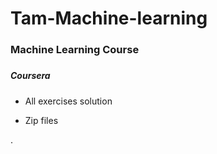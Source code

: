 # Tam-Machine-learning






### Machine Learning Course
#####

#####  Coursera


* All exercises solution

* Zip files





.
